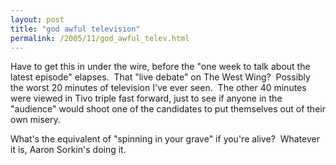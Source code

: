 ```yaml
---
layout: post
title: "god awful television"
permalink: /2005/11/god_awful_telev.html
---
```


<p>Have to get this in under the wire, before the &quot;one week to talk about the latest episode&quot; elapses.&nbsp; That &quot;live debate&quot; on The West Wing?&nbsp; Possibly the worst 20 minutes of television I've ever seen.&nbsp; The other 40 minutes were viewed in Tivo triple fast forward, just to see if anyone in the &quot;audience&quot; would shoot one of the candidates to put themselves out of their own misery.</p>

<p>What's the equivalent of &quot;spinning in your grave&quot; if you're alive?&nbsp; Whatever it is, Aaron Sorkin's doing it.</p>


